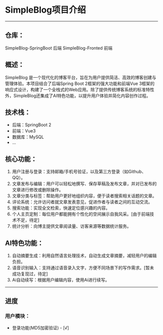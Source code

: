 # SimpleBlog项目介绍

---

## 仓库：
SimpleBlog-SpringBoot 后端
SimpleBlog-Fronted    前端

## 概述：

SimpleBlog 是一个现代化的博客平台，旨在为用户提供简洁、高效的博客创建与管理体验。本项目结合了后端Spring Boot 2框架的强大功能和前端Vue 3框架的响应式设计，构建了一个全栈式的Web应用。除了提供传统博客系统的标准特性外，SimpleBlog还集成了AI特色功能，以提升用户体验并简化内容创作过程。

## 技术栈：

- 后端：SpringBoot 2
- 前端：Vue3
- 数据库：MySQL
- ... 

## 核心功能：

1. 用户注册与登录：支持邮箱/手机号验证，以及第三方登录（如Github、QQ）。
2. 文章发布与编辑：用户可以轻松地撰写、保存草稿及发布文章，并对已发布的文章进行修改或删除操作。
3. 文章分类与标签：帮助用户更好地组织内容，便于读者搜索相关话题的文章。
4. 评论系统：允许访问者就文章发表意见，促进作者与读者之间的互动交流。
5. 搜索功能：实现全文检索，快速定位感兴趣的内容。
6. 个人主页定制：每位用户都能拥有个性化的空间展示自我风采。[由于前端技术不足，待定]
7. 统计分析：向博主提供文章阅读量、访客来源等数据统计服务。

## AI特色功能：

1. 自动摘要生成：利用自然语言处理技术，自动生成文章摘要，减轻用户的编辑负担。
2. 语音识别输入：支持通过语音录入文字，方便不同场景下的写作需求。[暂未成功复现过，待定]
3. Ai自动续写：根据用户编辑内容，使用Ai进行续写。

---

## 进度

### 用户模块：

- 登录功能(MD5加密验证) - [√]
